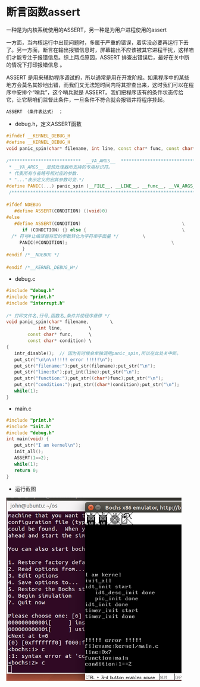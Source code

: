 
# 断言函数assert

一种是为内核系统使用的ASSERT，另一种是为用户进程使用的assert

一方面，当内核运行中出现问题时，多属于严重的错误，着实没必要再运行下去了。另一方面，断言在输出报错信息时，屏幕输出不应该被其它进程干扰，这样咱们才能专注于报错信息。综上两点原因，ASSERT 排查出错误后，最好在关中断的情况下打印报错信息 。

ASSERT 是用来辅助程序调试的，所以通常是用在开发阶段。如果程序中的某些地方会莫名其妙地出错，而我们又无法短时间内将其排查出来，这时我们可以在程序中安排个“哨兵”，这个哨兵就是 ASSERT。我们把程序该有的条件状态传给它，让它帮咱们监督此条件，一旦条件不符合就会报错井将程序挂起。

```cpp
ASSERT （条件表达式｝ ；
```

* debug.h，定义ASSERT函数

```cpp
#ifndef __KERNEL_DEBUG_H
#define __KERNEL_DEBUG_H
void panic_spin(char* filename, int line, const char* func, const char* condition);

/***************************  __VA_ARGS__  *******************************
 * __VA_ARGS__ 是预处理器所支持的专用标识符。
 * 代表所有与省略号相对应的参数. 
 * "..."表示定义的宏其参数可变.*/
#define PANIC(...) panic_spin (__FILE__, __LINE__, __func__, __VA_ARGS__)
 /***********************************************************************/

#ifdef NDEBUG
   #define ASSERT(CONDITION) ((void)0)
#else
   #define ASSERT(CONDITION)                                      \
      if (CONDITION) {} else {                                    \
  /* 符号#让编译器将宏的参数转化为字符串字面量 */		  \
	 PANIC(#CONDITION);                                       \
      }
#endif /*__NDEBUG */

#endif /*__KERNEL_DEBUG_H*/
```

* debug.c

```cpp
#include "debug.h"
#include "print.h"
#include "interrupt.h"

/* 打印文件名,行号,函数名,条件并使程序悬停 */
void panic_spin(char* filename,	       \
	        int line,	       \
		const char* func,      \
		const char* condition) \
{
   intr_disable();	// 因为有时候会单独调用panic_spin,所以在此处关中断。
   put_str("\n\n\n!!!!! error !!!!!\n");
   put_str("filename:");put_str(filename);put_str("\n");
   put_str("line:0x");put_int(line);put_str("\n");
   put_str("function:");put_str((char*)func);put_str("\n");
   put_str("condition:");put_str((char*)condition);put_str("\n");
   while(1);
}
```

* main.c

```cpp
#include "print.h"
#include "init.h"
#include "debug.h"
int main(void) {
   put_str("I am kernel\n");
   init_all();
   ASSERT(1==2);
   while(1);
   return 0;
}
```

* 运行截图

![](../08_assert/imgs/rs.jpg)
